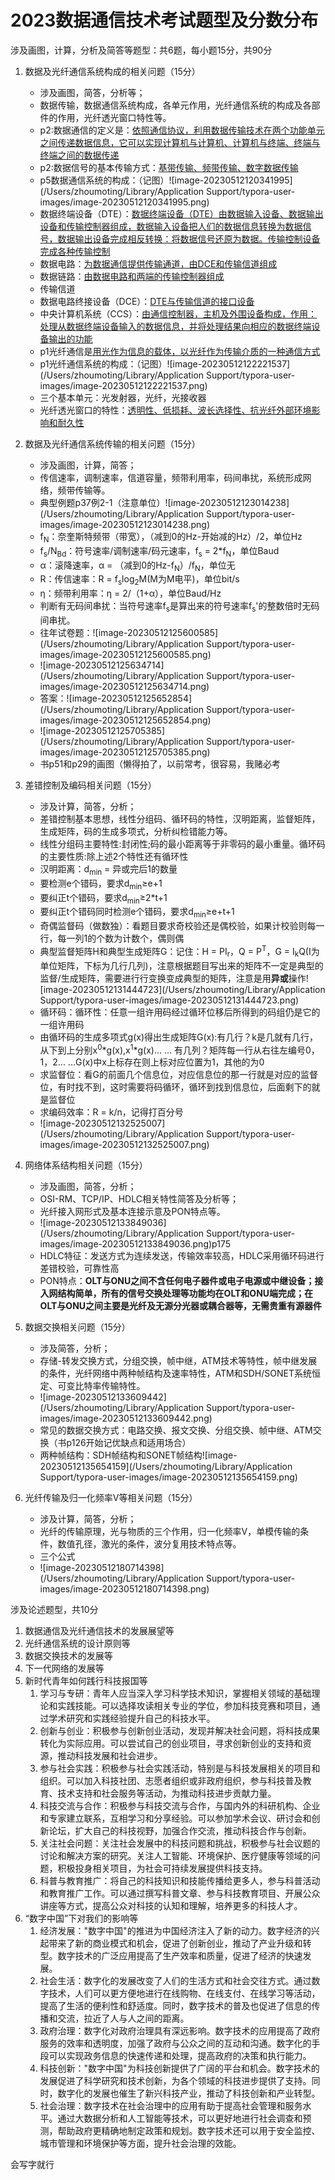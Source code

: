 # 2023数据通信技术考试题型及分数分布

涉及画图，计算，分析及简答等题型：共6题，每小题15分，共90分

1. 数据及光纤通信系统构成的相关问题（15分）
   - 涉及画图，简答，分析等；
   - 数据传输，数据通信系统构成，各单元作用，光纤通信系统的构成及各部件的作用，光纤透光窗口特性等。
   - p2:数据通信的定义是：<u>依照通信协议，利用数据传输技术在两个功能单元之间传递数据信息，它可以实现计算机与计算机、计算机与终端、终端与终端之间的数据传递</u>
   - p2:数据信号的基本传输方式：<u>基带传输、频带传输、数字数据传输</u>
   - p5数据通信系统的构成：（记图）![image-20230512120341995](/Users/zhoumoting/Library/Application Support/typora-user-images/image-20230512120341995.png)
   - 数据终端设备（DTE）：<u>数据终端设备（DTE）由数据输入设备、数据输出设备和传输控制器组成，数据输入设备把人们的数据信息转换为数据信号，数据输出设备完成相反转换：将数据信号还原为数据。传输控制设备完成各种传输控制</u>
   - 数据电路：<u>为数据通信提供传输通道，由DCE和传输信道组成</u>
   - 数据链路：<u>由数据电路和两端的传输控制器组成</u>
   - 传输信道
   - 数据电路终接设备（DCE）：<u>DTE与传输信道的接口设备</u>
   - 中央计算机系统（CCS）：<u>由通信控制器，主机及外围设备构成，作用：处理从数据终端设备输入的数据信息，并将处理结果向相应的数据终端设备输出的功能</u>
   - p1光纤通信是<u>用光作为信息的载体，以光纤作为传输介质的一种通信方式</u>
   - p1光纤通信系统的构成：（记图）![image-20230512122221537](/Users/zhoumoting/Library/Application Support/typora-user-images/image-20230512122221537.png)
   - 三个基本单元：光发射器，光纤，光接收器
   - 光纤透光窗口的特性：<u>透明性、低损耗、波长选择性、抗光纤外部环境影响和耐久性</u>
2. 数据及光纤通信系统传输的相关问题（15分）
   - 涉及画图，计算，简答；
   - 传信速率，调制速率，信道容量，频带利用率，码间串扰，系统形成网络，频带传输等。
   - 典型例题p37例2-1（注意单位）![image-20230512123014238](/Users/zhoumoting/Library/Application Support/typora-user-images/image-20230512123014238.png)
   - f<sub>N</sub>：奈奎斯特频带（带宽），（减到0的Hz-开始减的Hz）/2，单位Hz
   - f<sub>s</sub>/N<sub>Bd</sub>：符号速率/调制速率/码元速率，f<sub>s</sub> = 2*f<sub>N</sub>，单位Baud
   - α：滚降速率，α = （减到0的Hz-f<sub>N</sub>）/f<sub>N</sub>，单位无
   - R：传信速率：R = f<sub>s</sub>log<sub>2</sub>M(M为M电平)，单位bit/s
   - η：频带利用率：η = 2/（1+α），单位Baud/Hz
   - 判断有无码间串扰：当符号速率f<sub>s</sub>是算出来的符号速率f<sub>s</sub>'的整数倍时无码间串扰。
   - 往年试卷题：![image-20230512125600585](/Users/zhoumoting/Library/Application Support/typora-user-images/image-20230512125600585.png)
   - ![image-20230512125634714](/Users/zhoumoting/Library/Application Support/typora-user-images/image-20230512125634714.png)
   - 答案：![image-20230512125652854](/Users/zhoumoting/Library/Application Support/typora-user-images/image-20230512125652854.png)
   - ![image-20230512125705385](/Users/zhoumoting/Library/Application Support/typora-user-images/image-20230512125705385.png)
   - 书p51和p29的画图（懒得拍了，以前常考，很容易，我赌必考

3. 差错控制及编码相关问题（15分）
   - 涉及计算，简答，分析；
   - 差错控制基本思想，线性分组码、循环码的特性，汉明距离，监督矩阵，生成矩阵，码的生成多项式，分析纠检错能力等。
   - 线性分组码主要特性:封闭性;码的最小距离等于非零码的最小重量。循环码的主要性质:除上述2个特性还有循环性
   - 汉明距离：d<sub>min</sub> = 异或完后1的数量
   - 要检测e个错码，要求d<sub>min</sub>≥e+1
   - 要纠正t个错码，要求d<sub>min</sub>≥2*t+1
   - 要纠正t个错码同时检测e个错码，要求d<sub>min</sub>≥e+t+1
   - 奇偶监督码（做数独）：看题目要求奇校验还是偶校验，如果计校验则每一行，每一列1的个数为计数个，偶则偶
   - 典型监督矩阵H和典型生成矩阵G：记住：H = PI<sub>r</sub>，Q = P<sup>T</sup>，G = I<sub>k</sub>Q(I为单位矩阵，下标为几行几列)，注意根据题目写出来的矩阵不一定是典型的监督/生成矩阵，需要进行行变换变成典型的矩阵，注意是用**异或**操作![image-20230512131444723](/Users/zhoumoting/Library/Application Support/typora-user-images/image-20230512131444723.png)
   - 循环码：循环性：任意一组许用码经过循环位移后所得到的码组仍是它的一组许用码
   - 由循环码的生成多项式g(x)得出生成矩阵G(x):有几行？k是几就有几行，从下到上分别x<sup>0</sup>*g(x),x<sup>1</sup>*g(x)... ... 有几列？矩阵每一行从右往左编号0，1，2... ...G(x)中x上标存在则上标对应位置为1，其他的为0
   - 求监督位：看G的前面几个信息位，对应信息位的那一行就是对应的监督位，有时找不到，这时需要将码循环，循环到找到信息位，后面剩下的就是监督位
   - 求编码效率：R = k/n，记得打百分号
   - ![image-20230512132525007](/Users/zhoumoting/Library/Application Support/typora-user-images/image-20230512132525007.png)

4. 网络体系结构相关问题（15分）
   - 涉及画图，简答，分析；
   - OSI-RM、TCP/IP、HDLC相关特性简答及分析等；
   - 光纤接入网形式及基本连接示意及PON特点等。
   - ![image-20230512133849036](/Users/zhoumoting/Library/Application Support/typora-user-images/image-20230512133849036.png)p175
   - HDLC特征：发送方式为连续发送，传输效率较高，HDLC采用循环码进行差错校验，可靠性高
   - PON特点：**OLT与ONU之间不含任何电子器件或电子电源或中继设备；接入网结构简单，所有的信号交换处理等功能均在OLT和ONU端完成；在OLT与ONU之间主要是光纤及无源分光器或耦合器等，无需贵重有源器件**

5. 数据交换相关问题（15分）
   - 涉及简答，分析；
   - 存储-转发交换方式，分组交换，帧中继，ATM技术等特性，帧中继发展的条件，光纤网络中两种帧结构及速率特性，ATM和SDH/SONET系统恒定、可变比特率传输特性。
   - ![image-20230512133609442](/Users/zhoumoting/Library/Application Support/typora-user-images/image-20230512133609442.png)
   - 常见的数据交换方式：电路交换、报文交换、分组交换、帧中继、ATM交换（书p126开始记优缺点和适用场合）
   - 两种帧结构：SDH帧结构和SONET帧结构![image-20230512135654159](/Users/zhoumoting/Library/Application Support/typora-user-images/image-20230512135654159.png)

6. 光纤传输及归一化频率V等相关问题（15分）
   - 涉及计算，简答，分析；
   - 光纤的传输原理，光与物质的三个作用，归一化频率V，单模传输的条件，数值孔径，激光的条件，波分复用技术特点等。
   - 三个公式
   - ![image-20230512180714398](/Users/zhoumoting/Library/Application Support/typora-user-images/image-20230512180714398.png)

涉及论述题型，共10分

1. 数据通信及光纤通信技术的发展展望等
2. 光纤通信系统的设计原则等
3. 数据交换技术的发展等
4. 下一代网络的发展等
5. 新时代青年如何践行科技报国等
   1. 学习与专研：青年人应当深入学习科学技术知识，掌握相关领域的基础理论和实践技能。可以选择攻读相关专业的学位，参加科技竞赛和项目，通过学术研究和实践经验提升自己的科技水平。
   2. 创新与创业：积极参与创新创业活动，发现并解决社会问题，将科技成果转化为实际应用。可以尝试自己的创业项目，寻求创新创业的支持和资源，推动科技发展和社会进步。
   3. 参与社会实践：积极参与社会实践活动，特别是与科技发展相关的项目和组织。可以加入科技社团、志愿者组织或非政府组织，参与科技普及教育、技术支持和社会服务等活动，为推动科技进步贡献力量。
   4. 科技交流与合作：积极参与科技交流与合作，与国内外的科研机构、企业和专家建立联系，互相学习和分享经验。可以参加学术会议、研讨会和创新论坛，扩大自己的科技视野，加强合作交流，推动科技合作与创新。
   5. 关注社会问题：关注社会发展中的科技问题和挑战，积极参与社会议题的讨论和解决方案的研究。关注人工智能、环境保护、医疗健康等领域的问题，积极投身相关项目，为社会可持续发展提供科技支持。
   6. 科普与教育推广：将自己的科技知识和技能传播给更多人，参与科普活动和教育推广工作。可以通过撰写科普文章、参与科技教育项目、开展公众讲座等方式，提高公众对科技的认知和理解，培养更多的科技人才。
6. “数字中国”下对我们的影响等
   1. 经济发展："数字中国"的推进为中国经济注入了新的动力。数字经济的兴起带来了新的商业模式和机会，促进了创新创业，推动了产业升级和转型。数字技术的广泛应用提高了生产效率和质量，促进了经济的快速发展。
   2. 社会生活：数字化的发展改变了人们的生活方式和社会交往方式。通过数字技术，人们可以更方便地进行在线购物、在线支付、在线学习等活动，提高了生活的便利性和舒适度。同时，数字技术的普及也促进了信息的传播和交流，拉近了人与人之间的距离。
   3. 政府治理：数字化对政府治理具有深远影响。数字技术的应用提高了政府服务的效率和透明度，加强了政府与公众之间的互动和沟通。数字化的手段可以实现政务信息的快速传递和处理，提高政府的决策和执行能力。
   4. 科技创新："数字中国"为科技创新提供了广阔的平台和机会。数字技术的发展促进了科学研究和技术创新，为各个领域的科技进步提供了支持。同时，数字化的发展也催生了新兴科技产业，推动了科技创新和产业转型。
   5. 社会治理：数字技术在社会治理中的应用有助于提高社会管理和服务水平。通过大数据分析和人工智能等技术，可以更好地进行社会调查和预测，帮助政府更精确地制定政策和规划。数字技术还可以用于安全监控、城市管理和环境保护等方面，提升社会治理的效能。

会写字就行
